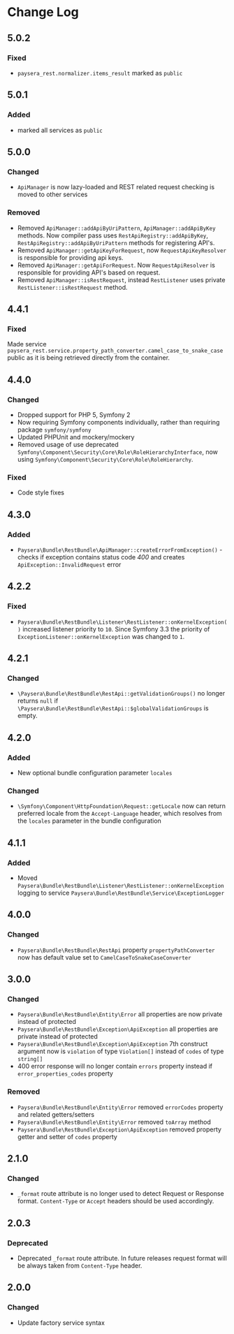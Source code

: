 # Change Log

## 5.0.2
### Fixed
- `paysera_rest.normalizer.items_result` marked as `public`

## 5.0.1
### Added
- marked all services as `public`

## 5.0.0
### Changed
- `ApiManager` is now lazy-loaded and REST related request checking is moved to other services
### Removed
- Removed `ApiManager::addApiByUriPattern`, `ApiManager::addApiByKey` methods. Now compiler pass uses `RestApiRegistry::addApiByKey`,
`RestApiRegistry::addApiByUriPattern` methods for registering API's.
- Removed `ApiManager::getApiKeyForRequest`, now `RequestApiKeyResolver` is responsible for providing api keys.
- Removed `ApiManager::getApiForRequest`. Now `RequestApiResolver` is responsible for providing API's based on request.
- Removed `ApiManager::isRestRequest`, instead `RestListener` uses private `RestListener::isRestRequest` method.

## 4.4.1
### Fixed
Made service `paysera_rest.service.property_path_converter.camel_case_to_snake_case` public as it is being retrieved directly from the container.

## 4.4.0

### Changed
- Dropped support for PHP 5, Symfony 2
- Now requiring Symfony components individually, rather than requiring package `symfony/symfony`
- Updated PHPUnit and mockery/mockery
- Removed usage of use deprecated `Symfony\Component\Security\Core\Role\RoleHierarchyInterface`, now using `Symfony\Component\Security\Core\Role\RoleHierarchy`. 

### Fixed
- Code style fixes

## 4.3.0
### Added
- `Paysera\Bundle\RestBundle\ApiManager::createErrorFromException()` - checks if exception contains status code *400* and creates `ApiException::InvalidRequest` error

## 4.2.2
### Fixed
- `Paysera\Bundle\RestBundle\Listener\RestListener::onKernelException()` increased listener priority to `10`. Since Symfony 3.3 the priority of `ExceptionListener::onKernelException` was changed to `1`.

## 4.2.1
### Changed
- `\Paysera\Bundle\RestBundle\RestApi::getValidationGroups()` no longer returns `null` if `\Paysera\Bundle\RestBundle\RestApi::$globalValidationGroups` is empty.

## 4.2.0
### Added
- New optional bundle configuration parameter `locales`

### Changed
- `\Symfony\Component\HttpFoundation\Request::getLocale` now can return preferred locale from the `Accept-Language` header, which resolves from the `locales` parameter in the bundle configuration

## 4.1.1
### Added
- Moved `Paysera\Bundle\RestBundle\Listener\RestListener::onKernelException` logging to service `Paysera\Bundle\RestBundle\Service\ExceptionLogger`

## 4.0.0
###  Changed
- `Paysera\Bundle\RestBundle\RestApi` property `propertyPathConverter` now has default value set to `CamelCaseToSnakeCaseConverter`

## 3.0.0
### Changed 
- `Paysera\Bundle\RestBundle\Entity\Error` all properties are now private instead of protected
- `Paysera\Bundle\RestBundle\Exception\ApiException` all properties are private instead of protected
- `Paysera\Bundle\RestBundle\Exception\ApiException` 7th construct argument now is `violation` of type `Violation[]` instead of `codes` of type `string[]`
- 400 error response will no longer contain `errors` property instead if `error_properties_codes` property
### Removed
- `Paysera\Bundle\RestBundle\Entity\Error` removed `errorCodes` property and related getters/setters
- `Paysera\Bundle\RestBundle\Entity\Error` removed `toArray` method
- `Paysera\Bundle\RestBundle\Exception\ApiException` removed property getter and setter of `codes` property

## 2.1.0
### Changed
- `_format` route attribute is no longer used to detect Request or Response format. 
`Content-Type` or `Accept` headers should be used accordingly. 

## 2.0.3
### Deprecated
- Deprecated `_format` route attribute. In future releases request format will be always taken from `Content-Type` header.

## 2.0.0
### Changed
- Update factory service syntax
